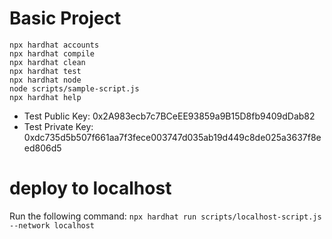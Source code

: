 # Basic Project

```shell
npx hardhat accounts
npx hardhat compile
npx hardhat clean
npx hardhat test
npx hardhat node
node scripts/sample-script.js
npx hardhat help
```

- Test Public Key: 0x2A983ecb7c7BCeEE93859a9B15D8fb9409dDab82
- Test Private Key: 0xdc735d5b507f661aa7f3fece003747d035ab19d449c8de025a3637f8eed806d5

# deploy to localhost

Run the following command:
```npx hardhat run scripts/localhost-script.js --network localhost```